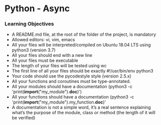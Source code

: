 # Python - Async

### Learning Objectives

 - A README.md file, at the root of the folder of the project, is mandatory
 - Allowed editors: vi, vim, emacs
 - All your files will be interpreted/compiled on Ubuntu 18.04 LTS using python3 (version 3.7)
 - All your files should end with a new line
 - All your files must be executable
 - The length of your files will be tested using wc
 - The first line of all your files should be exactly #!/usr/bin/env python3
 - Your code should use the pycodestyle style (version 2.5.x)
 - All your functions and coroutines must be type-annotated.
 - All your modules should have a documentation (python3 -c 'print(__import__("my_module").__doc__)')
 - All your functions should have a documentation (python3 -c 'print(__import__("my_module").my_function.__doc__)'
 - A documentation is not a simple word, it’s a real sentence explaining what’s the purpose of the module, class or method (the length of it will be verified)